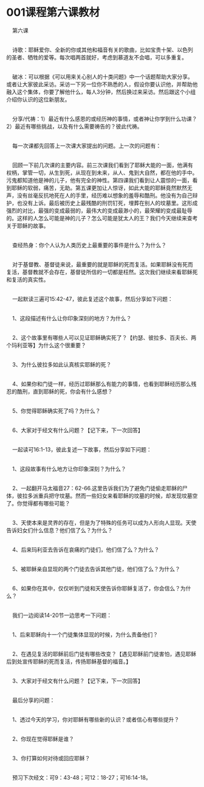 # 001课程第六课教材



<p>&nbsp; &nbsp; 第六课</p>

<p><br />
&nbsp; &nbsp; 诗歌：耶稣爱你、全新的你或其他和福音有关的歌曲，比如宝贵十架、以色列的圣者、牺牲的爱等。每次唱两首就好，考虑到慕道友不会唱，可以多重复。</p>

<p><br />
&nbsp; &nbsp; 破冰：可以根据《可以用来关心别人的十类问题》中一个话题帮助大家分享。或者让大家彼此采访。采访一下另一位你不熟悉的人，假设你要认识他，并帮助他融入这个集体，你要了解他什么，每人3分钟，然后换过来采访。然后跟这个小组介绍你认识的这位新朋友。</p>

<p><br />
&nbsp; &nbsp; 分享/代祷：1）最近有什么感恩的或经历神的事情，或者神让你学到什么功课？2）最近有哪些挑战，以及有什么需要祷告的？彼此代祷。</p>

<p><br />
&nbsp; &nbsp; 每一次课都先回答上一次课大家提出的问题。上一次的问题有：</p>

<p><br />
&nbsp; &nbsp; 回顾一下前几次课的主要内容。前三次课我们看到了耶稣大能的一面，他满有权柄，掌管一切，从生到死，从现在到未来，从人、鬼到大自然，都在他的手中。污鬼都知道他是神的儿子，他有完全的神性。第四课我们看到让人震惊的一面，看到耶稣的软弱，痛苦，无助。第五课更加让人惊讶，如此大能的耶稣竟然默然无声，没有丝毫反抗地死在人的手里，经历难以想象的羞辱和酷刑。他没有为自己辩护，也没有上诉。最后被历史上最残酷的刑罚钉死，埋葬在别人的坟墓里。这形成强烈的对比，最强的变成最弱的，最伟大的变成最渺小的，最荣耀的变成最耻辱的。这样的人怎么可能是神的儿子？怎么可能是犹太人的王？我们今天继续来查考关于耶稣的故事。</p>

<p><br />
&nbsp; &nbsp; 查经热身：你个人认为人类历史上最重要的事件是什么？为什么？</p>

<p><br />
&nbsp; &nbsp; 对于基督教、基督徒来说，最重要的就是耶稣的死而复活。如果耶稣没有死而复活，基督教就不会存在，基督徒所信的一切都是枉然。这次我们继续来看耶稣死和复活的真实性。</p>

<p><br />
&nbsp; &nbsp;&nbsp;一起默读三遍可15:42-47，彼此复述这个故事，然后分享如下问题：</p>

<p><br />
&nbsp; &nbsp; 1、这段描述有什么让你印象深刻的地方？为什么？</p>

<p><br />
&nbsp; &nbsp; 2、这个故事里有哪些人可以见证耶稣确实死了？【约瑟、彼拉多、百夫长、两个玛利亚等】为什么这个很重要？</p>

<p><br />
&nbsp; &nbsp; 3、为什么彼拉多如此认真核实耶稣的死？&nbsp;</p>

<p><br />
&nbsp; &nbsp; 4、如果你和门徒一样，经历过耶稣那么有能力的事情，也看到耶稣经历那么残忍的酷刑，直到耶稣的死，你会有什么感想？</p>

<p><br />
&nbsp; &nbsp; 5、你觉得耶稣确实死了吗？为什么？</p>

<p><br />
&nbsp; &nbsp; 6、大家对于经文有什么问题？【记下来，下一次回答】</p>

<p><br />
&nbsp; &nbsp; 一起读可16:1-13，彼此复述一下故事，然后分享如下问题：</p>

<p><br />
&nbsp; &nbsp; 1、这段故事有什么地方让你印象深刻？为什么？</p>

<p><br />
&nbsp; &nbsp; 2、一起翻开马太福音27：62-66.这里告诉我们为了避免门徒偷走耶稣的尸体，彼拉多派重兵把守坟墓。然而一些妇女来看耶稣的坟墓的时候，却发现坟墓空了。你觉得都有哪些可能？</p>

<p><br />
&nbsp; &nbsp; 3、天使本来是灵界的存在，但是为了特殊的任务可以成为人形向人显现。天使告诉妇女们什么信息？他们信了么？为什么？</p>

<p><br />
&nbsp; &nbsp; 4、后来玛利亚去告诉在哀痛的门徒们，他们信了么？为什么？</p>

<p><br />
&nbsp; &nbsp; 5、被耶稣亲自显现的两个门徒去告诉其他门徒，他们信了么？为什么？</p>

<p><br />
&nbsp; &nbsp; 6、如果你在其中，仅仅听到门徒和天使告诉你耶稣复活了，你会信么？为什么？</p>

<p><br />
&nbsp; &nbsp; 我们一边阅读14-20节一边思考一下问题：</p>

<p><br />
&nbsp; &nbsp; 1、后来耶稣向十一个门徒集体显现的时候，为什么责备他们？</p>

<p><br />
&nbsp; &nbsp; 2、在遇见复活的耶稣前后门徒有哪些改变？【遇见耶稣前门徒害怕，遇见耶稣后到处宣传耶稣的死而复活，传扬耶稣基督的福音。】</p>

<p><br />
&nbsp; &nbsp; 3、大家对于经文有什么问题？【记下来，下一次回答】</p>

<p><br />
&nbsp; &nbsp; 最后分享的问题：</p>

<p><br />
&nbsp; &nbsp; 1、透过今天的学习，你对耶稣有哪些新的认识？或者信心有哪些提升？</p>

<p><br />
&nbsp; &nbsp; 2、你现在觉得耶稣是谁？</p>

<p><br />
&nbsp; &nbsp; 3、你打算如何对待或回应耶稣？</p>

<p><br />
&nbsp; &nbsp; 预习下次经文：可9：43-48；可12：18-27；可16:14-18。</p>